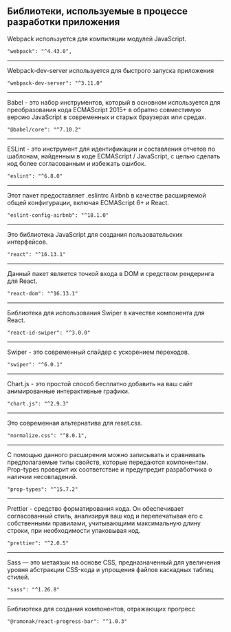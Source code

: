 ## Библиотеки, используемые в процессе разработки приложения

Webpack используется для компиляции модулей JavaScript.

    "webpack": "^4.43.0",
    
---

Webpack-dev-server используется для быстрого запуска приложения

    "webpack-dev-server": "^3.11.0"

---

Babel - это набор инструментов, который в основном используется для преобразования кода ECMAScript 2015+ в обратно совместимую версию JavaScript в современных и старых браузерах или средах.

    "@babel/core": "^7.10.2"
    
---

ESLint - это инструмент для идентификации и составления отчетов по шаблонам, найденным в коде ECMAScript / JavaScript, с целью сделать код более согласованным и избежать ошибок.

    "eslint": "^6.8.0"
    
---

Этот пакет предоставляет .eslintrc Airbnb в качестве расширяемой общей конфигурации, включая ECMAScript 6+ и React.

    "eslint-config-airbnb": "^18.1.0"
    
---

Это библиотека JavaScript для создания пользовательских интерфейсов.

    "react": "^16.13.1"
    
---

Данный пакет является точкой входа в DOM и средством рендеринга для React.


    "react-dom": "^16.13.1"
    
---

Библиотека для использования Swiper в качестве компонента для React.

    "react-id-swiper": "^3.0.0"
    
---

Swiper - это современный слайдер с ускорением переходов.

    "swiper": "^6.0.1"
    
---

Chart.js - это простой способ бесплатно добавить на ваш сайт анимированные интерактивные графики.

    "chart.js": "^2.9.3"
    
---

Это современная альтернатива для reset.css.

    "normalize.css": "^8.0.1",
    
---

С помощью данного расширения можно записывать и сравнивать предполагаемые типы свойств, которые передаются компонентам. Prop-types проверит их соответствие и предупредит разработчика о наличии несовпадений.

    "prop-types": "^15.7.2"
    
---

Prettier - средство форматирования кода. Он обеспечивает согласованный стиль, анализируя ваш код и перепечатывая его с собственными правилами, учитывающими максимальную длину строки, при необходимости упаковывая код.

    "prettier": "^2.0.5"
    
---

Sass — это метаязык на основе CSS, предназначенный для увеличения уровня абстракции CSS-кода и упрощения файлов каскадных таблиц стилей.

    "sass": "^1.26.8"
    
---

Библиотека для создания компонентов, отражающих прогресс

    "@ramonak/react-progress-bar": "^1.0.3"
